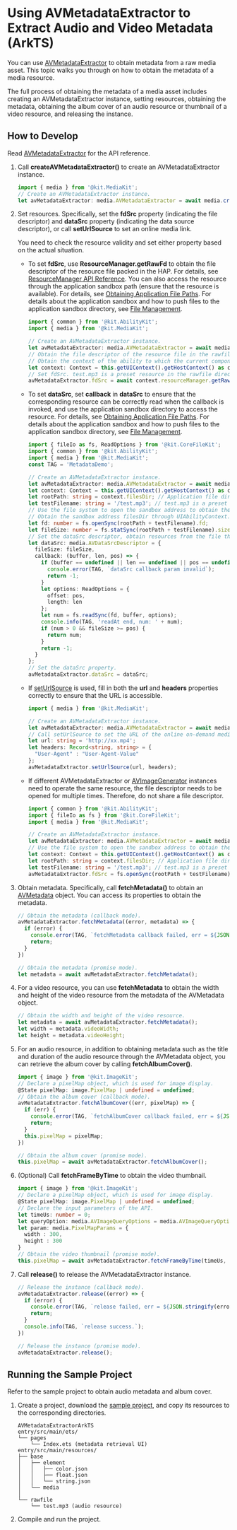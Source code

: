 # Using AVMetadataExtractor to Extract Audio and Video Metadata (ArkTS)
<!--Kit: Media Kit-->
<!--Subsystem: Multimedia-->
<!--Owner: @wang-haizhou6-->
<!--Designer: @HmQQQ-->
<!--Tester: @xchaosioda-->
<!--Adviser: @zengyawen-->

You can use [AVMetadataExtractor](media-kit-intro.md#avmetadataextractor) to obtain metadata from a raw media asset. This topic walks you through on how to obtain the metadata of a media resource.

The full process of obtaining the metadata of a media asset includes creating an AVMetadataExtractor instance, setting resources, obtaining the metadata, obtaining the album cover of an audio resource or thumbnail of a video resource, and releasing the instance.

## How to Develop

Read [AVMetadataExtractor](../../reference/apis-media-kit/arkts-apis-media-AVMetadataExtractor.md) for the API reference.

1. Call **createAVMetadataExtractor()** to create an AVMetadataExtractor instance.
   ```ts
   import { media } from '@kit.MediaKit';
   // Create an AVMetadataExtractor instance.
   let avMetadataExtractor: media.AVMetadataExtractor = await media.createAVMetadataExtractor();
   ```

2. Set resources. Specifically, set the **fdSrc** property (indicating the file descriptor) and **dataSrc** property (indicating the data source descriptor), or call **setUrlSource** to set an online media link.
   
   You need to check the resource validity and set either property based on the actual situation.
   
   - To set **fdSrc**, use **ResourceManager.getRawFd** to obtain the file descriptor of the resource file packed in the HAP. For details, see [ResourceManager API Reference](../../reference/apis-localization-kit/js-apis-resource-manager.md#getrawfd9). You can also access the resource through the application sandbox path (ensure that the resource is available). For details, see [Obtaining Application File Paths](../../application-models/application-context-stage.md#obtaining-application-file-paths). For details about the application sandbox and how to push files to the application sandbox directory, see [File Management](../../file-management/app-sandbox-directory.md).
      ```ts
      import { common } from '@kit.AbilityKit';
      import { media } from '@kit.MediaKit';

      // Create an AVMetadataExtractor instance.
      let avMetadataExtractor: media.AVMetadataExtractor = await media.createAVMetadataExtractor();
      // Obtain the file descriptor of the resource file in the rawfile directory and set the fdSrc property.
      // Obtain the context of the ability to which the current component belongs and obtain the application file path through the context.
      let context: Context = this.getUIContext().getHostContext() as common.UIAbilityContext;
      // Set fdSrc. test.mp3 is a preset resource in the rawfile directory. Replace it with the actual one.
      avMetadataExtractor.fdSrc = await context.resourceManager.getRawFd('test.mp3');
      ```

   - To set **dataSrc**, set **callback** in **dataSrc** to ensure that the corresponding resource can be correctly read when the callback is invoked, and use the application sandbox directory to access the resource. For details, see [Obtaining Application File Paths](../../application-models/application-context-stage.md#obtaining-application-file-paths). For details about the application sandbox and how to push files to the application sandbox directory, see [File Management](../../file-management/app-sandbox-directory.md).
      ```ts
      import { fileIo as fs, ReadOptions } from '@kit.CoreFileKit';
      import { common } from '@kit.AbilityKit';
      import { media } from '@kit.MediaKit';
      const TAG = 'MetadataDemo';

      // Create an AVMetadataExtractor instance.
      let avMetadataExtractor: media.AVMetadataExtractor = await media.createAVMetadataExtractor();
      let context: Context = this.getUIContext().getHostContext() as common.UIAbilityContext;
      let rootPath: string = context.filesDir; // Application file directory.
      let testFilename: string = '/test.mp3'; // test.mp3 is a preset resource in the application file directory. Replace it with the actual one.
      // Use the file system to open the sandbox address to obtain the media file address and set the dataSrc property.
      // Obtain the sandbox address filesDir through UIAbilityContext. The stage model is used as an example.
      let fd: number = fs.openSync(rootPath + testFilename).fd;
      let fileSize: number = fs.statSync(rootPath + testFilename).size;
      // Set the dataSrc descriptor, obtain resources from the file through a callback, and write the resources to the buffer.
      let dataSrc: media.AVDataSrcDescriptor = {
        fileSize: fileSize,
        callback: (buffer, len, pos) => {
          if (buffer == undefined || len == undefined || pos == undefined) {
            console.error(TAG, `dataSrc callback param invalid`);
            return -1;
          }
          let options: ReadOptions = {
            offset: pos,
            length: len
          };
          let num = fs.readSync(fd, buffer, options);
          console.info(TAG, 'readAt end, num: ' + num);
          if (num > 0 && fileSize >= pos) {
            return num;
          }
          return -1;
        }
      };
      // Set the dataSrc property.
      avMetadataExtractor.dataSrc = dataSrc;
      ```

   - If [setUrlSource](../../reference/apis-media-kit/arkts-apis-media-AVMetadataExtractor.md#seturlsource20) is used, fill in both the **url** and **headers** properties correctly to ensure that the URL is accessible.
      ```ts
      import { media } from '@kit.MediaKit';

      // Create an AVMetadataExtractor instance.
      let avMetadataExtractor: media.AVMetadataExtractor = await media.createAVMetadataExtractor();
      // Call setUrlSource to set the URL of the online on-demand media resource, so as to obtain online audio and video metadata and online video thumbnails.
      let url: string = 'http://xx.mp4';
      let headers: Record<string, string> = {
        "User-Agent" : "User-Agent-Value"
      };
      avMetadataExtractor.setUrlSource(url, headers);
      ```

   - If different AVMetadataExtractor or [AVImageGenerator](../../reference/apis-media-kit/arkts-apis-media-AVImageGenerator.md) instances need to operate the same resource, the file descriptor needs to be opened for multiple times. Therefore, do not share a file descriptor.
      ```ts
      import { common } from '@kit.AbilityKit';
      import { fileIo as fs } from '@kit.CoreFileKit';
      import { media } from '@kit.MediaKit';

      // Create an AVMetadataExtractor instance.
      let avMetadataExtractor: media.AVMetadataExtractor = await media.createAVMetadataExtractor();
      // Use the file system to open the sandbox address to obtain the media file address and set the fdSrc property.
      let context: Context = this.getUIContext().getHostContext() as common.UIAbilityContext;
      let rootPath: string = context.filesDir; // Application file directory.
      let testFilename: string = '/test.mp3'; // test.mp3 is a preset resource in the application file directory. Replace it with the actual one.
      avMetadataExtractor.fdSrc = fs.openSync(rootPath + testFilename); // Set the fdSrc property.
      ```

3. Obtain metadata. Specifically, call **fetchMetadata()** to obtain an [AVMetadata](../../reference/apis-media-kit/arkts-apis-media-i.md#avmetadata11) object. You can access its properties to obtain the metadata.
   ```ts
   // Obtain the metadata (callback mode).
   avMetadataExtractor.fetchMetadata((error, metadata) => {
     if (error) {
       console.error(TAG, `fetchMetadata callback failed, err = ${JSON.stringify(error)}`);
       return;
     }
   })

   // Obtain the metadata (promise mode).
   let metadata = await avMetadataExtractor.fetchMetadata();
   ```

4. For a video resource, you can use **fetchMetadata** to obtain the width and height of the video resource from the metadata of the AVMetadata object.
   ```ts
   // Obtain the width and height of the video resource.
   let metadata = await avMetadataExtractor.fetchMetadata();
   let width = metadata.videoWidth;
   let height = metadata.videoHeight;
   ```

5. For an audio resource, in addition to obtaining metadata such as the title and duration of the audio resource through the AVMetadata object, you can retrieve the album cover by calling **fetchAlbumCover()**.
   ```ts
   import { image } from '@kit.ImageKit';
   // Declare a pixelMap object, which is used for image display.
   @State pixelMap: image.PixelMap | undefined = undefined;
   // Obtain the album cover (callback mode).
   avMetadataExtractor.fetchAlbumCover((err, pixelMap) => {
     if (err) {
       console.error(TAG, `fetchAlbumCover callback failed, err = ${JSON.stringify(err)}`);
       return;
     }
     this.pixelMap = pixelMap;
   })

   // Obtain the album cover (promise mode).
   this.pixelMap = await avMetadataExtractor.fetchAlbumCover();
   ```

6. (Optional) Call **fetchFrameByTime** to obtain the video thumbnail.
   ```ts
   import { image } from '@kit.ImageKit';
   // Declare a pixelMap object, which is used for image display.
   @State pixelMap: image.PixelMap | undefined = undefined;
   // Declare the input parameters of the API.
   let timeUs: number = 0;
   let queryOption: media.AVImageQueryOptions = media.AVImageQueryOptions.AV_IMAGE_QUERY_PREVIOUS_SYNC;
   let param: media.PixelMapParams = {
     width : 300,
     height : 300
   }
   // Obtain the video thumbnail (promise mode).
   this.pixelMap = await avMetadataExtractor.fetchFrameByTime(timeUs, queryOption, param);
   ```
   
7. Call **release()** to release the AVMetadataExtractor instance.
   ```ts
   // Release the instance (callback mode).
   avMetadataExtractor.release((error) => {
     if (error) {
       console.error(TAG, `release failed, err = ${JSON.stringify(error)}`);
       return;
     }
     console.info(TAG, `release success.`);
   })

   // Release the instance (promise mode).
   avMetadataExtractor.release();
   ```

## Running the Sample Project

Refer to the sample project to obtain audio metadata and album cover.

1. Create a project, download the [sample project](https://gitcode.com/openharmony/applications_app_samples/tree/master/code/DocsSample/Media/AVMetadataExtractor/AVMetadataExtractorArkTS), and copy its resources to the corresponding directories.
    ```
    AVMetadataExtractorArkTS
    entry/src/main/ets/
    └── pages
        └── Index.ets (metadata retrieval UI)
    entry/src/main/resources/
    ├── base
    │   ├── element
    │   │   ├── color.json
    │   │   ├── float.json
    │   │   └── string.json
    │   └── media
    │
    └── rawfile
        └── test.mp3 (audio resource)
    ```
2. Compile and run the project.

